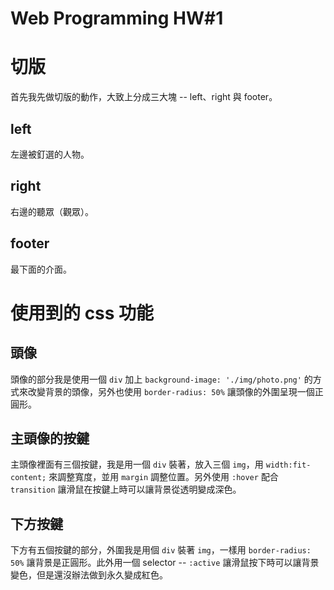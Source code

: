 # Web Programming HW#1

# 切版
首先我先做切版的動作，大致上分成三大塊 -- left、right 與 footer。
## left
左邊被釘選的人物。
## right
右邊的聽眾（觀眾）。

## footer
最下面的介面。

# 使用到的 css 功能
## 頭像
頭像的部分我是使用一個 `div` 加上 `background-image: './img/photo.png'` 的方式來改變背景的頭像，另外也使用 `border-radius: 50%` 讓頭像的外圍呈現一個正圓形。

## 主頭像的按鍵
主頭像裡面有三個按鍵，我是用一個 `div` 裝著，放入三個 `img`，用 `width:fit-content;` 來調整寬度，並用 `margin` 調整位置。另外使用 `:hover` 配合 `transition` 讓滑鼠在按鍵上時可以讓背景從透明變成深色。

## 下方按鍵 
下方有五個按鍵的部分，外圍我是用個 `div` 裝著 `img`，一樣用 `border-radius: 50%` 讓背景是正圓形。此外用一個 selector -- `:active` 讓滑鼠按下時可以讓背景變色，但是還沒辦法做到永久變成紅色。


